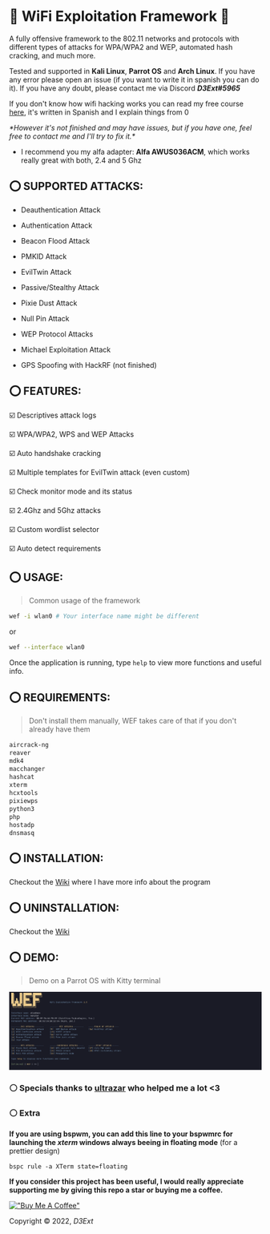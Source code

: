 
# 📡 WiFi Exploitation Framework 📡

A fully offensive framework to the 802.11 networks and protocols with different types of attacks for WPA/WPA2 and WEP, automated hash cracking, and much more.

Tested and supported in **Kali Linux**, **Parrot OS** and **Arch Linux**. If you have any error please open an issue (if you want to write it in spanish you can do it). If you have any doubt, please contact me via Discord ***D3Ext#5965***

If you don't know how wifi hacking works you can read my free course [here](https://d3ext.github.io/posts/Curso/), it's written in Spanish and I explain things from 0

*\*However it's not finished and may have issues, but if you have one, feel free to contact me and I'll try to fix it.\**

- I recommend you my alfa adapter: **Alfa AWUS036ACM**, which works really great with both, 2.4 and 5 Ghz

## ⭕ SUPPORTED ATTACKS:

- Deauthentication Attack

- Authentication Attack

- Beacon Flood Attack

- PMKID Attack

- EvilTwin Attack 

- Passive/Stealthy Attack

- Pixie Dust Attack

- Null Pin Attack

- WEP Protocol Attacks

- Michael Exploitation Attack

- GPS Spoofing with HackRF (not finished)

## ⭕ FEATURES:

:ballot_box_with_check: Descriptives attack logs

:ballot_box_with_check: WPA/WPA2, WPS and WEP Attacks

:ballot_box_with_check: Auto handshake cracking

:ballot_box_with_check: Multiple templates for EvilTwin attack (even custom)

:ballot_box_with_check: Check monitor mode and its status

:ballot_box_with_check: 2.4Ghz and 5Ghz attacks

:ballot_box_with_check: Custom wordlist selector

:ballot_box_with_check: Auto detect requirements

## ⭕ USAGE:
> Common usage of the framework

```sh
wef -i wlan0 # Your interface name might be different
```
or
```sh
wef --interface wlan0
```

Once the application is running, type `help` to view more functions and useful info.

## ⭕ REQUIREMENTS:
> Don't install them manually, WEF takes care of that if you don't already have them 

    aircrack-ng
    reaver
    mdk4
    macchanger
    hashcat
    xterm
    hcxtools
    pixiewps
    python3
    php
    hostadp
    dnsmasq

## ⭕ INSTALLATION:

Checkout the [Wiki](https://github.com/D3Ext/WEF/wiki/Installation) where I have more info about the program

## ⭕ UNINSTALLATION:

Checkout the [Wiki](https://github.com/D3Ext/WEF/wiki/Uninstallation)

## ⭕ DEMO:

> Demo on a Parrot OS with Kitty terminal

<img src="https://raw.githubusercontent.com/D3Ext/WEF/main/images/wef-demo.png">

### ⚪ Specials thanks to [ultrazar](https://github.com/ultrazar) who helped me a lot <3

### ⚪ Extra

**If you are using bspwm, you can add this line to your bspwmrc for launching the *xterm* windows always beeing in floating mode** (for a prettier design)

    bspc rule -a XTerm state=floating
    
**If you consider this project has been useful, I would really appreciate supporting me by giving this repo a star or buying me a coffee.**

[!["Buy Me A Coffee"](https://www.buymeacoffee.com/assets/img/custom_images/orange_img.png)](https://www.buymeacoffee.com/d3ext)

Copyright © 2022, *D3Ext*
